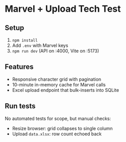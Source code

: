 # Marvel + Upload Tech Test

## Setup

1. `npm install`
2. Add `.env` with Marvel keys
3. `npm run dev` (API on :4000, Vite on :5173)

## Features

- Responsive character grid with pagination
- 10-minute in-memory cache for Marvel calls
- Excel upload endpoint that bulk-inserts into SQLite

## Run tests

No automated tests for scope, but manual checks:

- Resize browser: grid collapses to single column
- Upload `data.xlsx`: row count echoed back
